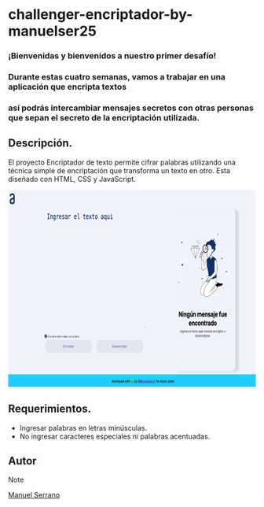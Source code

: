 # challenger-encriptador-by-manuelser25
### ¡Bienvenidas y bienvenidos a nuestro primer desafío!
### Durante estas cuatro semanas, vamos a trabajar en una aplicación que encripta textos
### así podrás intercambiar mensajes secretos con otras personas que sepan el secreto de la encriptación utilizada.

## Descripción.
El proyecto Encriptador de texto permite cifrar palabras utilizando una técnica simple de encriptación que transforma un texto en otro. Esta diseñado con HTML, CSS y JavaScript. 

<img src="./assets/Screen.png" height="400" width="850" />  


## Requerimientos.
- Ingresar palabras en letras minúsculas.
- No ingresar caracteres especiales ni palabras acentuadas.

## Autor
> [!NOTE]
> [Manuel Serrano](https://www.linkedin.com/in/manuel-antonio-serrano-39623274/)
